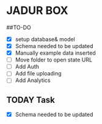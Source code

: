 # JADUR BOX

##TO-DO

 - [x] setup database& model
 - [x] Schema needed to be updated  
 - [x] Manually example data inserted
 - [ ] Move folder to open state URL
 - [ ] Add Auth
 - [ ] Add file uploading
 - [ ] Add Analytics
 
## TODAY Task 

 - [x] Schema needed to be updated  
